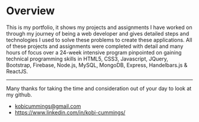 # Overview

This is my portfolio, it shows my projects and assignments I have worked on through my journey of being a web developer and gives detailed steps and technologies I used to solve these problems to create these applications. All of these projects and assignments were completed with detail and many hours of focus over a 24-week intensive program pinpointed on gaining technical programming skills in HTML5, CSS3, Javascript, JQuery, Bootstrap, Firebase, Node.js, MySQL, MongoDB, Express, Handelbars.js & ReactJS.

-------------------------------------------------------------------------------

Many thanks for taking the time and consideration out of your day to look at my github. 
* kobicummings@gmail.com
* https://www.linkedin.com/in/kobi-cummings/



